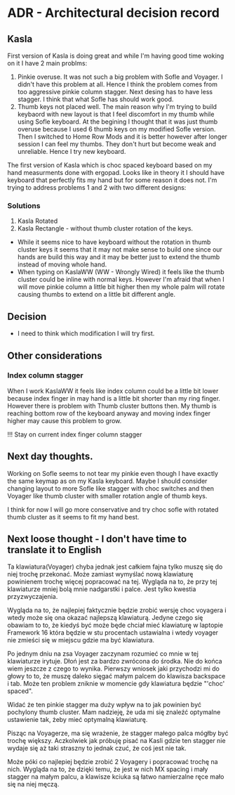 # ADR - Architectural decision record
## Kasla
First version of Kasla is doing great and while I'm having good time woking on it I have 2 main problms:
1. Pinkie overuse. 
It was not such a big problem with Sofle and Voyager. I didn't have this problem at all. Hence I think the problem comes from too aggressive pinkie column stagger. 
Next desing has to have less stagger. I think that what Sofle has should work good.
2. Thumb keys not placed well. 
The main reason why I'm trying to build keybaord with new layout is that I feel discomfort in my thumb while using Sofle keyboard. At the begining I thought that it was just thumb overuse because I used 6 thumb keys on my modified Sofle version. Then I switched to Home Row Mods and it is better however after longer session I can feel my thumbs. They don't hurt but become weak and unreliable. Hence I try new keyboard.

The first version of Kasla which is choc spaced keyboard based on my hand measurments done with ergopad. Looks like in theory it I should have keyboard that perfectly fits my hand but for some reason it does not. I'm trying to address problems 1 and 2 with two different designs:
### Solutions
1. Kasla Rotated
2. Kasla Rectangle - without thumb cluster rotation of the keys. 

- While it seems nice to have keyboard without the rotation in thumb cluster keys it seems that it may not make sense to build one since our hands are build this way and it may be better just to extend the thumb instead of moving whole hand.
- When typing on KaslaWW (WW - Wrongly Wired) it feels like the thumb cluster could be inline with normal keys. However I'm afraid that when I will move pinkie column a little bit higher then my whole palm will rotate causing thumbs to extend on a little bit different angle. 


## Decision
- I need to think which modification I will try first. 

## Other considerations
### Index column stagger
When I work KaslaWW it feels like index column could be a little bit lower because index finger in may hand is a little bit shorter than my ring finger. However there is problem with Thumb cluster buttons then. My thumb is reaching bottom row of the keyboard anyway and moving index finger higher may cause this problem to grow.

!!! Stay  on current index finger column stagger


## Next day thoughts. 
Working on Sofle seems to not tear my pinkie even though I have exactly the same keymap as on my Kasla keyboard. Maybe I should consider changing layout to more Sofle like stagger with choc switches and then Voyager like thumb cluster with smaller rotation angle of thumb keys.

I think for now I will go more conservative and try choc sofle with rotated thumb cluster as it seems to fit my hand best.

## Next loose thought - I don't have time to translate it to English

Ta klawiatura(Voyager) chyba jednak jest całkiem fajna tylko muszę się do niej trochę przekonać. Może zamiast wymyślać nową klawiaturę powinienem trochę więcej popracować na tej. Wygląda na to, że przy tej klawiaturze mniej bolą mnie nadgarstki i palce. Jest tylko kwestia przyzwyczajenia. 

Wygląda na to, że najlepiej faktycznie będzie zrobić wersję choc voyagera i wtedy może się ona okazać najlepszą klawiaturą. Jedyne czego się obawiam to to, że kiedyś być może będe chciał mieć klawiaturę w laptopie Framework 16 która będzie w stu procentach ustawialna i wtedy voyager nie zmieści się w miejscu gdzie ma być klawiatura.

Po jednym dniu na zsa Voyager zaczynam rozumieć co mnie w tej klawiaturze irytuje. Dłoń jest za bardzo zwrócona do środka. Nie do końca wiem jeszcze z czego to wynika. Pierwszy wniosek jaki przychodzi mi do głowy to to, że muszę daleko sięgać małym palcem do klawisza backspace i tab. Może ten problem zniknie w momencie gdy klawiatura będzie "'choc' spaced".

Widać że ten pinkie stagger ma duży wpływ na to jak powinien być pochylony thumb cluster. Mam nadzieję, że uda mi się znaleźć optymalne ustawienie tak, żeby mieć optymalną klawiaturę.

Pisząc na Voyagerze, ma się wrażenie, że stagger małego palca mógłby być trochę większy. Aczkolwiek jak próbuję pisać na Kasli gdzie ten stagger nie wydaje się aż taki straszny to jednak czuć, że coś jest nie tak. 

Może póki co najlepiej będzie zrobić 2 Voyagery i popracować trochę na nich. Wygląda na to, że dzięki temu, że jest w nich MX spacing i mały stagger na małym palcu, a klawisze kciuka są łatwo namierzalne ręce mało się na niej męczą.
